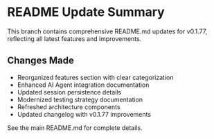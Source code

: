 # README Update Summary

This branch contains comprehensive README.md updates for v0.1.77, reflecting all latest features and improvements.

## Changes Made
- Reorganized features section with clear categorization  
- Enhanced AI Agent integration documentation
- Updated session persistence details
- Modernized testing strategy documentation
- Refreshed architecture components
- Updated changelog with v0.1.77 improvements

See the main README.md for complete details.

